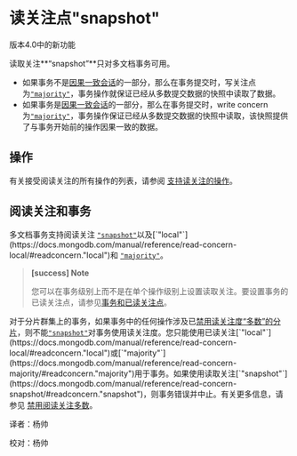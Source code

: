 
# 读关注点"snapshot"

版本4.0中的新功能

读取关注**“snapshot”**只对多文档事务可用。

*   如果事务不是[因果一致会话](https://docs.mongodb.com/master/core/read-isolation-consistency-recency/#sessions)的一部分，那么在事务提交时，写关注点为[`"majority"`](https://docs.mongodb.com/manual/reference/write-concern/#writeconcern."majority")，事务操作就保证已经从多数提交数据的快照中读取了数据。
*   如果事务是[因果一致会话](https://docs.mongodb.com/master/core/read-isolation-consistency-recency/#sessions)的一部分，那么在事务提交时，write concern为[`"majority"`](https://docs.mongodb.com/manual/reference/write-concern/#writeconcern."majority")，事务操作保证已经从多数提交数据的快照中读取，该快照提供了与事务开始前的操作因果一致的数据。

## 操作

有关接受阅读关注的所有操作的列表，请参阅 [支持读关注的操作](https://docs.mongodb.com/manual/reference/read-concern/#read-concern-operations)。

## 阅读关注和事务

多文档事务支持阅读关注 [`"snapshot"`](https://docs.mongodb.com/manual/reference/read-concern-snapshot/#readconcern."snapshot")以及[`"local"`](https://docs.mongodb.com/manual/reference/read-concern-local/#readconcern."local")和 [`"majority"`](https://docs.mongodb.com/manual/reference/read-concern-majority/#readconcern."majority")。

> **[success] Note**
>
> 您可以在事务级别上而不是在单个操作级别上设置读取关注。要设置事务的已读关注点，请参见[事务和已读关注点](https://docs.mongodb.com/manual/core/transactions/#transactions-read-concern)。

对于分片群集上的事务，如果事务中的任何操作涉及已[禁用读关注度“多数”的分片](https://docs.mongodb.com/manual/reference/read-concern-majority/#disable-read-concern-majority)，则不能[`"snapshot"`](https://docs.mongodb.com/manual/reference/read-concern-snapshot/#readconcern."snapshot")对事务使用读关注度。您只能使用已读关注[`"local"`](https://docs.mongodb.com/manual/reference/read-concern-local/#readconcern."local")或[`"majority"`](https://docs.mongodb.com/manual/reference/read-concern-majority/#readconcern."majority")用于事务。如果使用读取关注[`"snapshot"`](https://docs.mongodb.com/manual/reference/read-concern-snapshot/#readconcern."snapshot")，则事务错误并中止。有关更多信息，请参见 [禁用阅读关注多数](https://docs.mongodb.com/manual/core/transactions/#transactions-disabled-rc-majority)。





译者：杨帅

校对：杨帅





  
